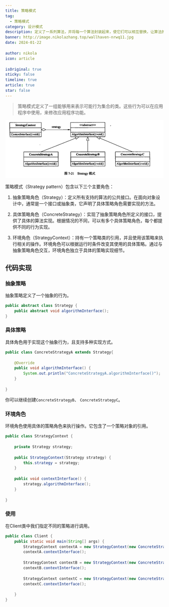 ```yaml
---
title: 策略模式
tag:
  - 策略模式
category: 设计模式
description: 定义了一系列算法，并将每一个算法封装起来，使它们可以相互替换，让算法的变化独立于使用该算法的客户。
banner: http://image.nikolazhang.top/wallhaven-nrwq11.jpg
date: 2024-01-22

author: nikola
icon: article

isOriginal: true
sticky: false
timeline: true
article: true
star: false
---
```


> 策略模式定义了一组能够用来表示可能行为集合的类。这些行为可以在应用程序中使用，来修改应用程序功能。

![20240124084241](https://raw.githubusercontent.com/NikolaZhang/image-blog/main/15-strategy/20240124084241.png)

策略模式（Strategy pattern）包含以下三个主要角色：

1. 抽象策略角色（Strategy）：定义所有支持的算法的公共接口。在面向对象设计中，通常是一个接口或抽象类，它声明了具体策略角色需要实现的方法。

2. 具体策略角色（ConcreteStrategy）：实现了抽象策略角色所定义的接口，提供了具体的算法实现。根据情况的不同，可以有多个具体策略角色，每个都提供不同的行为实现。

3. 环境角色（StrategyContext）：持有一个策略类的引用，并且使用该策略来执行相关的操作。环境角色可以根据运行时条件改变其使用的具体策略。通过与抽象策略角色交互，环境角色独立于具体的策略实现细节。

## 代码实现

### 抽象策略

抽象策略定义了一个抽象的行为。

```java
public abstract class Strategy {
    public abstract void algorithmInterface();
}

```

### 具体策略

具体角色用于实现这个抽象行为，且支持多种实现方式。

```java
public class ConcreteStrategyA extends Strategy{

    @Override
    public void algorithmInterface() {
        System.out.println("ConcreteStrategyA.algorithmInterface()");
    }
    
}
```

你可以继续创建`ConcreteStrategyB`、 `ConcreteStrategyC`。

### 环境角色

环境角色使用具体的策略角色来执行操作。它包含了一个策略对象的引用。

```java
public class StrategyContext {

    private Strategy strategy;

    public StrategyContext(Strategy strategy) {
        this.strategy = strategy;
    }

    public void contextInterface() {
        strategy.algorithmInterface();
    }
    
}

```

### 使用

在Client类中我们指定不同的策略进行调用。

```java
public class Client {
    public static void main(String[] args) {
        StrategyContext contextA = new StrategyContext(new ConcreteStrategyA());
        contextA.contextInterface();

        StrategyContext contextB = new StrategyContext(new ConcreteStrategyB());
        contextB.contextInterface();

        StrategyContext contextC = new StrategyContext(new ConcreteStrategyC());
        contextC.contextInterface();
    
    }
}
```
